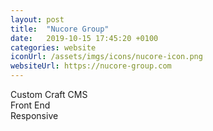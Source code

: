 ```yaml
---
layout: post
title:  "Nucore Group"
date:   2019-10-15 17:45:20 +0100
categories: website
iconUrl: /assets/imgs/icons/nucore-icon.png 
websiteUrl: https://nucore-group.com
---
```


Custom Craft CMS<br>
Front End<br>
Responsive